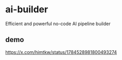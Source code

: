 # ai-builder
Efficient and powerful no-code AI pipeline builder

## demo
https://x.com/himtkw/status/1784528981800493274
